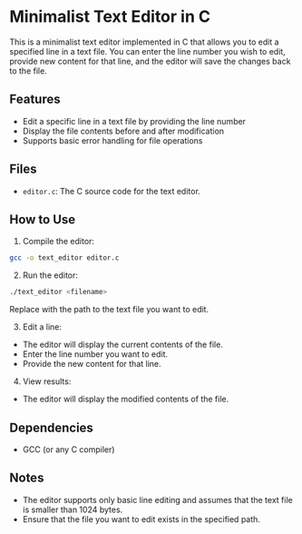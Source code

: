 # Minimalist Text Editor in C

This is a minimalist text editor implemented in C that allows you to edit a specified line in a text file. You can enter the line number you wish to edit, provide new content for that line, and the editor will save the changes back to the file.

## Features

- Edit a specific line in a text file by providing the line number
- Display the file contents before and after modification
- Supports basic error handling for file operations

## Files

- `editor.c`: The C source code for the text editor.

## How to Use

1. Compile the editor:

```bash
gcc -o text_editor editor.c
```

2. Run the editor:

```bash
./text_editor <filename>
```

Replace <filename> with the path to the text file you want to edit.

3. Edit a line:
- The editor will display the current contents of the file.
- Enter the line number you want to edit.
- Provide the new content for that line.

4. View results:
- The editor will display the modified contents of the file.

## Dependencies

- GCC (or any C compiler)

## Notes

- The editor supports only basic line editing and assumes that the text file is smaller than 1024 bytes.
- Ensure that the file you want to edit exists in the specified path.
